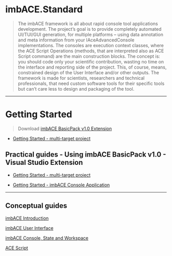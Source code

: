 # imbACE.Standard

 > The imbACE framework is all about rapid console tool applications development. The project’s goal is to provide completely automated UI/TUI/GUI generation, for multiple platforms – using data annotation and meta information from your IAceAdvancedConsole implementations. The consoles are execution context classes, where the ACE Script Operations (methods, that are interpreted also as ACE Script command) are the main construction blocks. The concept is: you should code only your scientific contribution, wasting no time on the interface and reporting side of the project. This, of course, means, constrained design of the User Interface and/or other outputs. The framework is made for scientists, researchers and technical professionals, that need custom software tools for their specific tools but can’t care less to design and packaging of the tool.

---

# Getting Started

> Download [imbACE BasicPack v1.0 Extension](https://marketplace.visualstudio.com/items?itemName=imbVeles.imbACEBasicPack)

+ [Getting Started - multi-target project](http://blog.veles.rs/imbace-basicpack-getting-started-draft/)


## Practical guides - Using imbACE BasicPack v1.0 - Visual Studio Extension

 + [Getting Started - multi-target project](http://blog.veles.rs/imbace-basicpack-getting-started-draft/)
 
 + [Getting Started - imbACE Console Application](http://blog.veles.rs/creating-your-imbace-console-application/)

---

## Conceptual guides

[imbACE Introduction](http://blog.veles.rs/imbveles-open-source-libraries/imbace-introduction/)

[imbACE User Interface](http://blog.veles.rs/imbveles-open-source-libraries/imbace-introduction/user-interface/)

[imbACE Console, State and Workspace](http://blog.veles.rs/imbveles-open-source-libraries/imbace-introduction/ace-commandconsole-and-plugins/)

[ACE Script](http://blog.veles.rs/imbveles-open-source-libraries/imbace-introduction/ace-script-and-s-script/)
